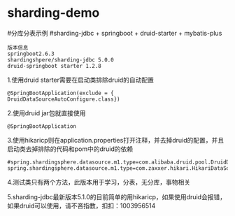 # sharding-demo
#分库分表示例
#sharding-jdbc + springboot + druid-starter + mybatis-plus
~~~~
版本信息
springboot2.6.3
shardingshpere/sharding-jdbc 5.0.0
druid-springboot starter 1.2.8
~~~~

1.使用druid starter需要在启动类排除druid的自动配置
~~~~
@SpringBootApplication(exclude = { DruidDataSourceAutoConfigure.class})
~~~~

2.使用druid jar包就直接使用
~~~~
@SpringBootApplication
~~~~

3.使用hikaricp则在application.properties打开注释，并去掉druid的配置，并且启动类去掉排除的代码和pom中的druid的依赖
~~~~
#spring.shardingsphere.datasource.m1.type=com.alibaba.druid.pool.DruidDataSource
spring.shardingsphere.datasource.m1.type=com.zaxxer.hikari.HikariDataSource
~~~~

4.测试类只有两个方法，此版本用于学习，分表，无分库，事物相关

5.sharding-jdbc最新版本5.1.0的目前简单的用hikaricp，如果使用druid会报错，如果druid可以使用，请不吝指教，扣扣：1003956514
